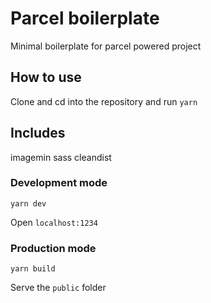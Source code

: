 # Parcel boilerplate

Minimal boilerplate for parcel powered project

## How to use

Clone and cd into the repository and run `yarn`

## Includes
imagemin
sass
cleandist

### Development mode

    yarn dev

Open `localhost:1234`

### Production mode

```yarn build```

Serve the `public` folder
